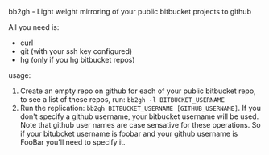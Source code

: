 
bb2gh - Light weight mirroring of your public bitbucket projects to github


All you need is:
* curl
* git (with your ssh key configured)
* hg (only if you hg bitbucket repos)


usage:
1. Create an empty repo on github for each of your public bitbucket repo, to
see a list of these repos, run: `bb2gh -l BITBUCKET_USERNAME`
1. Run the replication: `bb2gh BITBUCKET_USERNAME [GITHUB_USERNAME]`.  If you 
don't specify a github username, your bitbucket username will be used.  Note 
that github user names are case sensative for these operations. So if your 
bitubcket username is foobar and your github username is FooBar you'll need 
to specify it.

